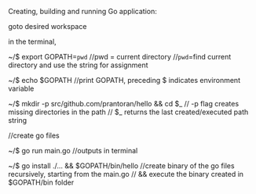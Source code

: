 Creating, building and running Go application:

goto desired workspace

in the terminal,

~/$ export GOPATH=`pwd`
//pwd = current directory
//`pwd`=find current directory and use the string for assignment

~/$ echo $GOPATH
//print GOPATH, preceding $ indicates environment variable
 
~/$ mkdir -p src/github.com/prantoran/hello && cd $_
// -p flag creates missing directories in the path
// $_ returns the last created/executed path string

//create go files

~/$ go run main.go
//outputs in terminal

~/$ go install ./... && $GOPATH/bin/hello
//create binary of the go files recursively, starting from the main.go
// && execute the binary created in $GOPATH/bin folder



